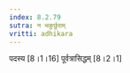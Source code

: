 ```yaml
---
index: 8.2.79
sutra: न भकुर्छुराम्
vritti: adhikara
---
```


 पदस्य [8।1।16]  पूर्वत्रासिद्धम् [8।2।1]  